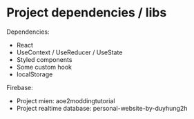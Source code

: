 # Project dependencies / libs

Dependencies: 
- React
 - UseContext / UseReducer / UseState
 - Styled components
 - Some custom hook
- localStorage




Firebase:
- Project mien: aoe2moddingtutorial
- Project realtime database: personal-website-by-duyhung2h

